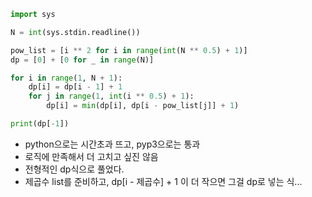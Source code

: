 ``` python
import sys

N = int(sys.stdin.readline())

pow_list = [i ** 2 for i in range(int(N ** 0.5) + 1)]
dp = [0] + [0 for _ in range(N)]

for i in range(1, N + 1):
    dp[i] = dp[i - 1] + 1
    for j in range(1, int(i ** 0.5) + 1):
        dp[i] = min(dp[i], dp[i - pow_list[j]] + 1)

print(dp[-1])
```

- python으로는 시간초과 뜨고, pyp3으로는 통과
- 로직에 만족해서 더 고치고 싶진 않음
- 전형적인 dp식으로 풀었다. 
- 제곱수 list를 준비하고, dp[i - 제곱수] + 1 이 더 작으면 그걸 dp로 넣는 식...